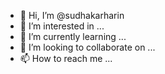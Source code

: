 - 👋 Hi, I’m @sudhakarharin
- 👀 I’m interested in ...
- 🌱 I’m currently learning ...
- 💞️ I’m looking to collaborate on ...
- 📫 How to reach me ...

<!---
sudhakarharin/sudhakarharin is a ✨ special ✨ repository because its `README.md` (this file) appears on your GitHub profile.
You can click the Preview link to take a look at your changes.
--->
